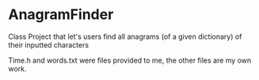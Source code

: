 # AnagramFinder
Class Project that let's users find all anagrams (of a given dictionary) of their inputted characters

Time.h and words.txt were files provided to me, the other files are my own work.
